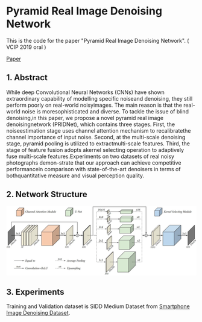 # Pyramid Real Image Denoising Network
This is the code for the paper "Pyramid Real Image Denoising Network". ( VCIP 2019 oral )

[Paper](https://arxiv.org/abs/1908.00273?context=cs.CV)

## 1. Abstract
While deep Convolutional Neural Networks (CNNs) have  shown  extraordinary  capability  of  modelling  specific  noiseand  denoising,  they  still  perform  poorly  on  real-world  noisyimages.  The  main  reason  is  that  the  real-world  noise  is  moresophisticated and diverse. To tackle the issue of blind denoising,in this paper, we propose a novel pyramid real image denoisingnetwork (PRIDNet), which contains three stages. First, the noiseestimation stage uses channel attention mechanism to recalibratethe  channel  importance  of  input  noise.  Second,  at  the  multi-scale  denoising  stage,  pyramid  pooling  is  utilized  to  extractmulti-scale  features.  Third,  the  stage  of  feature  fusion  adopts  akernel selecting operation to adaptively fuse multi-scale features.Experiments  on  two  datasets  of  real  noisy  photographs  demon-strate  that  our  approach  can  achieve  competitive  performancein  comparison  with  state-of-the-art  denoisers  in  terms  of  bothquantitative  measure  and  visual  perception  quality.

## 2. Network Structure
![avatar](figs/net.jpg)

## 3. Experiments
Training and Validation dataset is SIDD Medium Dataset from [Smartphone Image Denoising Dataset](https://www.eecs.yorku.ca/~kamel/sidd/).
